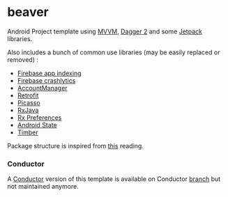 # beaver

Android Project template using [MVVM](https://developer.android.com/topic/libraries/architecture/index.html), [Dagger 2](https://github.com/google/dagger) and some [Jetpack](https://developer.android.com/jetpack/) libraries.

Also includes a bunch of common use libraries (may be easily replaced or removed) :
- [Firebase app indexing](https://firebase.google.com/docs/app-indexing/)
- [Firebase crashlytics](https://firebase.google.com/docs/crashlytics/)
- [AccountManager](https://developer.android.com/reference/android/accounts/AccountManager.html)
- [Retrofit](https://github.com/square/retrofit)
- [Picasso](https://github.com/square/picasso)
- [RxJava](https://github.com/ReactiveX/RxJava)
- [Rx Preferences](https://github.com/f2prateek/rx-preferences)
- [Android State](https://github.com/evernote/android-state)
- [Timber](https://github.com/JakeWharton/timber)

Package structure is inspired from [this](https://overflow.buffer.com/2016/09/26/android-rethinking-package-structure/) reading.

### Conductor

A [Conductor](https://github.com/bluelinelabs/Conductor) version of this template is available on Conductor [branch](https://github.com/SamYStudiO/beaver/tree/conductor) but not maintained anymore.
